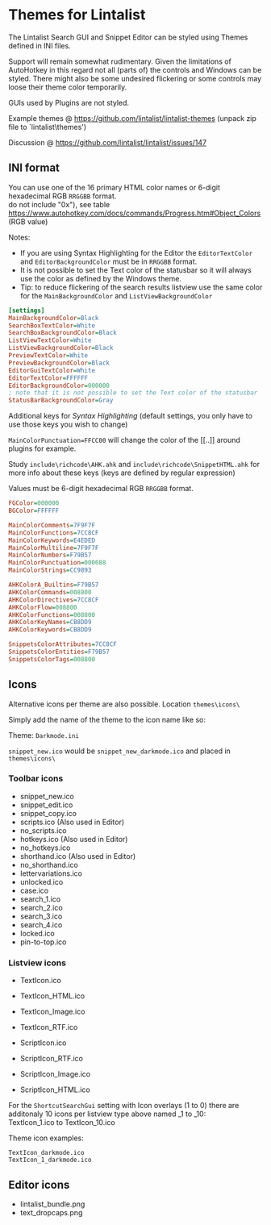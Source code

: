 ﻿# Themes for Lintalist

The Lintalist Search GUI and Snippet Editor can be styled using Themes defined in INI files.

Support will remain somewhat rudimentary. Given the limitations of AutoHotkey in this regard
not all (parts of) the controls and Windows can be styled. There might also be some undesired
flickering or some controls may loose their theme color temporarily.

GUIs used by Plugins are not styled.

Example themes @ https://github.com/lintalist/lintalist-themes (unpack zip file to `lintalist\themes\')

Discussion @ https://github.com/lintalist/lintalist/issues/147

## INI format

You can use one of the 16 primary HTML color names or 6-digit hexadecimal RGB `RRGGBB` format.  
 do not include "0x"), see table https://www.autohotkey.com/docs/commands/Progress.htm#Object_Colors (RGB value)

Notes: 

* If you are using Syntax Highlighting for the Editor the `EditorTextColor` and `EditorBackgroundColor` must be in `RRGGBB` format.
* It is not possible to set the Text color of the statusbar so it will always use the color as defined by the Windows theme.
* Tip: to reduce flickering of the search results listview use the same color for the `MainBackgroundColor` and `ListViewBackgroundColor`

```ini
[settings]
MainBackgroundColor=Black
SearchBoxTextColor=White
SearchBoxBackgroundColor=Black
ListViewTextColor=White
ListViewBackgroundColor=Black
PreviewTextColor=White
PreviewBackgroundColor=Black
EditorGuiTextColor=White
EditorTextColor=FFFFFF
EditorBackgroundColor=000000
; note that it is not possible to set the Text color of the statusbar
StatusBarBackgroundColor=Gray
```

Additional keys for *Syntax Highlighting* (default settings, you only have to use those keys you wish to change)

`MainColorPunctuation=FFCC00` will change the color of the [[..]] around plugins for example.

Study `include\richcode\AHK.ahk` and `include\richcode\SnippetHTML.ahk` for more info about
these keys (keys are defined by regular expression)

Values must be 6-digit hexadecimal RGB `RRGGBB` format. 

```ini
FGColor=000000
BGColor=FFFFFF

MainColorComments=7F9F7F
MainColorFunctions=7CC8CF
MainColorKeywords=E4EDED
MainColorMultiline=7F9F7F
MainColorNumbers=F79B57
MainColorPunctuation=000088
MainColorStrings=CC9893

AHKColorA_Builtins=F79B57
AHKColorCommands=008800
AHKColorDirectives=7CC8CF
AHKColorFlow=008800
AHKColorFunctions=008800
AHKColorKeyNames=CB8DD9
AHKColorKeywords=CB8DD9

SnippetsColorAttributes=7CC8CF
SnippetsColorEntities=F79B57
SnippetsColorTags=008800
```

## Icons

Alternative icons per theme are also possible. Location `themes\icons\`

Simply add the name of the theme to the icon name like so:

Theme: `Darkmode.ini`

`snippet_new.ico` would be `snippet_new_darkmode.ico` and placed in `themes\icons\`

### Toolbar icons

* snippet_new.ico
* snippet_edit.ico
* snippet_copy.ico
* scripts.ico (Also used in Editor)
* no_scripts.ico
* hotkeys.ico (Also used in Editor)
* no_hotkeys.ico
* shorthand.ico (Also used in Editor)
* no_shorthand.ico
* lettervariations.ico
* unlocked.ico
* case.ico
* search_1.ico
* search_2.ico
* search_3.ico
* search_4.ico
* locked.ico
* pin-to-top.ico

### Listview icons

* TextIcon.ico
* TextIcon_HTML.ico
* TextIcon_Image.ico
* TextIcon_RTF.ico

* ScriptIcon.ico
* ScriptIcon_RTF.ico
* ScriptIcon_Image.ico
* ScriptIcon_HTML.ico

For the `ShortcutSearchGui` setting with Icon overlays (1 to 0) there are additonaly 10 icons per listview type above named _1 to _10:  
TextIcon_1.ico to TextIcon_10.ico

Theme icon examples:

`TextIcon_darkmode.ico`  
`TextIcon_1_darkmode.ico`

## Editor icons

* lintalist_bundle.png
* text_dropcaps.png
